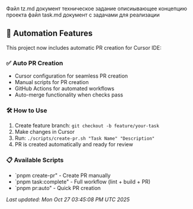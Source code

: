 Файл tz.md документ техническое задание описиывающее концепцию проекта
файл task.md документ с задачами для реализации

## 🤖 Automation Features

This project now includes automatic PR creation for Cursor IDE:

### ✅ Auto PR Creation

- Cursor configuration for seamless PR creation
- Manual scripts for PR creation
- GitHub Actions for automated workflows
- Auto-merge functionality when checks pass

### 🛠 How to Use

1. Create feature branch: `git checkout -b feature/your-task`
2. Make changes in Cursor
3. Run: `./scripts/create-pr.sh "Task Name" "Description"`
4. PR is created automatically and ready for review

### 📋 Available Scripts

- `pnpm create-pr" - Create PR manually
- `pnpm task:complete" - Full workflow (lint + build + PR)
- `pnpm pr:auto" - Quick PR creation

_Last updated: Mon Oct 27 03:45:08 PM UTC 2025_
